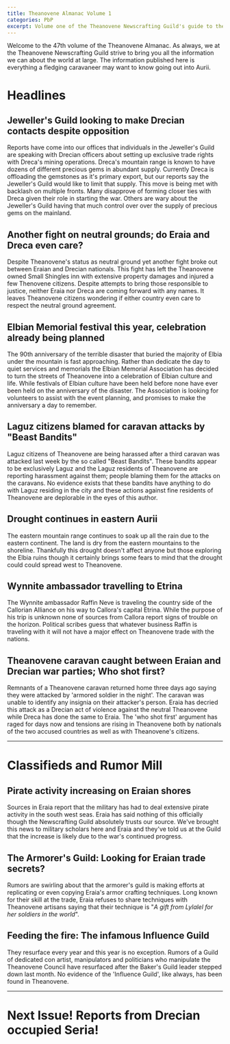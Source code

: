 ```yaml
---
title: Theanovene Almanac Volume 1
categories: PbP
excerpt: Volume one of the Theanovene Newscrafting Guild's guide to the world at large. (IC Article)
---
```


Welcome to the 47th volume of the Theanovene Almanac. As always, we at the Theanovene Newscrafting Guild strive to bring you all the information we can about the world at large. The information published here is everything a fledging caravaneer may want to know going out into Aurii. 

# Headlines

## Jeweller's Guild looking to make Drecian contacts despite opposition

Reports have come into our offices that individuals in the Jeweller's Guild are speaking with Drecian officers about setting up exclusive trade rights with Dreca's mining operations. Dreca's mountain range is known to have dozens of different precious gems in abundant supply. Currently Dreca is offloading the gemstones as it's primary export, but our reports say the Jeweller's Guild would like to limit that supply. This move is being met with backlash on multiple fronts. Many disapprove of forming closer ties with Dreca given their role in starting the war. Others are wary about the Jeweller's Guild having that much control over over the supply of precious gems on the mainland.

## Another fight on neutral grounds; do Eraia and Dreca even care?

Despite Theanovene's status as neutral ground yet another fight broke out between Eraian and Drecian nationals. This fight has left the Theanovene owned Small Shingles inn with extensive property damages and injured a few Thenovene citizens. Despite attempts to bring those responsible to justice, neither Eraia nor Dreca are coming forward with any names. It leaves Theanovene citizens wondering if either country even care to respect the neutral ground agreement.

## Elbian Memorial festival this year, celebration already being planned

The 90th anniversary of the terrible disaster that buried the majority of Elbia under the mountain is fast approaching. Rather than dedicate the day to quiet services and memorials the Elbian Memorial Association has decided to turn the streets of Theanovene into a celebration of Elbian culture and life. While festivals of Elbian culture have been held before none have ever been held on the anniversary of the disaster. The Association is looking for volunteers to assist with the event planning, and promises to make the anniversary a day to remember.  

## Laguz citizens blamed for caravan attacks by "Beast Bandits"

Laguz citizens of Theanovene are being harassed after a third caravan was attacked last week by the so called "Beast Bandits". These bandits appear to be exclusively Laguz and the Laguz residents of Theanovene are reporting harassment against them; people blaming them for the attacks on the caravans. No evidence exists that these bandits have anything to do with Laguz residing in the city and these actions against fine residents of Theanovene are deplorable in the eyes of this author.

## Drought continues in eastern Aurii

The eastern mountain range continues to soak up all the rain due to the eastern continent. The land is dry from the eastern mountains to the shoreline. Thankfully this drought doesn't affect anyone but those exploring the Elbia ruins though it certainly brings some fears to mind that the drought could could spread west to Theanovene.

## Wynnite ambassador travelling to Etrina

The Wynnite ambassador Raffin Neve is traveling the country side of the Callorian Alliance on his way to Callora's capital Etrina. While the purpose of his trip is unknown none of sources from Callora report signs of trouble on the horizon. Political scribes guess that whatever business Raffin is traveling with it will not have a major effect on Theanovene trade with the nations. 

## Theanovene caravan caught between Eraian and Drecian war parties; Who shot first?

Remnants of a Theanovene caravan returned home three days ago saying they were attacked by 'armored soldier in the night'. The caravan was unable to identify any insignia on their attacker's person. Eraia has decried this attack as a Drecian act of violence against the neutral Theanovene while Dreca has done the same to Eraia. The 'who shot first' argument has raged for days now and tensions are rising in Theanovene both by nationals of the two accused countries as well as with Theanovene's citizens.

---

# Classifieds and Rumor Mill

## Pirate activity increasing on Eraian shores

Sources in Eraia report that the military has had to deal extensive pirate activity in the south west seas. Eraia has said nothing of this officially though the Newscrafting Guild absolutely trusts our source. We've brought this news to military scholars here and Eraia and they've told us at the Guild that the increase is likely due to the war's continued progress. 

## The Armorer's Guild: Looking for Eraian trade secrets?

Rumors are swirling about that the armorer's guild is making efforts at replicating or even copying Eraia's armor crafting techniques. Long known for their skill at the trade, Eraia refuses to share techniques with Theanovene artisans saying that their technique is "*A gift from Lylalel for her soldiers in the world*".  

## Feeding the fire: The infamous Influence Guild

They resurface every year and this year is no exception. Rumors of a Guild of dedicated con artist, manipulators and politicians who manipulate the Theanovene Council have resurfaced after the Baker's Guild leader stepped down last month. No evidence of the 'Influence Guild', like always, has been found in Theanovene. 

---

# Next Issue! Reports from Drecian occupied Seria!

